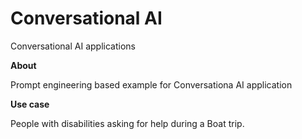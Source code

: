 # Conversational AI
Conversational AI applications

**About**

Prompt engineering based example for Conversationa AI application

**Use case**

People with disabilities asking for help during a Boat trip.
